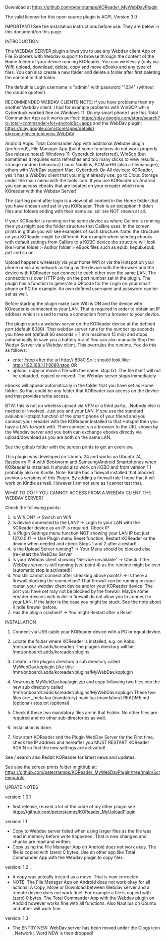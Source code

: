 Download at https://github.com/peterstamps/KOReader_MyWebDavPlugin

The valid license for this open source plugin is AGPL Version 3.0

IMPORTANT!
See the installation instructions before use. 
They are below in this document/on this page.


INTRODUCTION

This WEBDAV SERVER plugin allows you to use any Webdav client App or File Explorers with Webdav support to browse through the content of the Home folder of your device running KOReader. You can wirelessly (only via Wifi) upload, download, delete, copy and move eBooks and any type of files. You can also create a new folder and delete a folder after first deleting the content in that folder.

The default is Login username is "admin" with password "1234" (without the double quotes!).

RECOMMENDED WEBDAV CLIENTS 
NOTE: if you have problems then try another Webdav client. I had for example problems with WinSCP while Cyberduck worked fine on Windows 11.
On my smart phone I use this  Total Commander App as it works perfect: https://play.google.com/store/search?q=total+commander+for+android&c=apps
and the WebDav plugin: https://play.google.com/store/apps/details?id=com.ghisler.tcplugins.WebDAV


Android Apps:  Total Commander App with additional Webdav plugin (preferred!), File Manager App (but it some functions do not work properly See release notes!)
Windows 11:  Cyberduck (preferred), WinScp (but sometimes it requires extra refreshes and too many clicks to view results... strange random behaviour)
Linux: Nautilus, PCManFM (also a filemanager), others with WebDav support
Mac: Cyberduck
On All devices: KOReader, yes it has a WebDav client that you might already use: go to Cloud Storage under the main menu with the tools icon.
If you use KOReader on Android you can access ebooks that are located on your ereader which runs KOreader with the Webdav Server!


The starting point after login is a view of all content in the Home folder that you have chosen and set in you KOReader. Their is an exception: hidden files and folders ending with their name as .sdr are NOT shown at all.

If your KOReader is running on the same device as where Calibre is running then you might see the folder structure that Calibre uses.
In the screen prints in github you will see examples of such structure. Note: the structure on you KOReader might be different.
For example when sending ebooks with default settings from Calibre to a KOBO device the structure will look like Home folder > Author folder > eBook files such as epub, kepub.epub, pdf and so on.


Upload happens wirelessly via your home Wifi or via the Hotspot on your phone or via any network as long as the device with the Browser and the device with KOReader can connect to each other over the same LAN. The connection is over HTTP only on the port number set in the plugin. 
The plugin has a function to generate a QRcode for the Login on your smart phone or PC for example. 
An own defined username and password can be set as well. 

Before starting the plugin make sure Wifi is ON and the device with KOreader is connected to your LAN.
That is required in order to obtain an IP address which is used to make a connection from a browser to your device. 

The plugin starts a webdav server on the KOReader device at the defined port (default 8080). 
That webdav server runs for the number op seconds you have set (default 60 seconds = 1 min maximum 15 min) and stops automatically to save you a battery drain! 
You can also manually Stop the Wedav Server via a Webdav client. This overrules the runtime. 
You do this as follows:
- enter /stop after the url http://<ip-address-webdavserver>:8080  So it should look like: http://192.168.1.11:8080/stop
OR
- upload, copy or move a file with the name: stop.txt. 
  The file itself will not be uploaded, copied or moved. The Webdav server stops immediately

ebooks will appear automatically in the folder that you have set as Home folder. 
So that could be any folder that KOReader can access on the device and that provides write access.

BTW: this is not an wireless upload via VPN or a third party... Nobody else is needed or involved. Just you and your LAN. 
If you use the standard available Hotspot function of the smart phone of your friend and you connect your ereader with the KOReader installed to that Hotspot then you have a LAN to work with. Then connect via a browser to the URL shown by the Webdav server and you both can exchange ebooks directly via upload/download as you are both on the same LAN.

See the github folder with the screen prints to get an overview.

This plugin was developed on Ubuntu 24 and works on Ubuntu 24, Raspberry Pi 4 with Bookworm and Samsung/Android Smartphones when KOReader is installed.
It should also work on KOBO and from version 1.1 probably also on Kindle. Note: Kindle has a firewall installed that blocked previous versions of this Plugin. By adding a firewall rule I hope that it will work on Kindle as well. However I am not sure as I cannot test that.


WHAT TO DO IF YOU CANNOT ACCESS FROM A WEBDAV CLIENT THE WEBDAV SERVER? 

Check the following points:
1. Is Wifi ON? -> Switch on Wifi
2. Is device connected to the LAN? -> Login to your LAN with the KOReader device as an IP is required. Check IP
3. Is Plugin Settings menu function NOT showing your LAN IP but just 127.0.0.1? -> Use Plugin menu Reset function, Restart KOReader or the device when needed and check Steps 1 and 2 after a restart!
4. Is the Upload Server running? -> Your Menu should be blocked else (re-)start the WebDav Server
5. Is your Webdav client showing "Service unvailable" -> Check if the WebDav server is still running (see point 4) as the runtime might be over (automatic stop is activated)!
6. You still cannot connect after checking above points? -> Is there a firewall blocking the connection? That firewall can be running on your router, your webdav client device and/or your KOReader device. The port you have set may not be blocked by the firewall. Maybe some ereader devices with build-in firewall do not allow you to connect to your LAN. If the latter is the case you might be stuck. See the note about Kindle firewall before.
7. Has the plugin crashed? -> You might Restart after a Reset


INSTALLATION
1. Connect via USB cable your KOReader device with a PC or equal device.

2. Locate the folder where KOReader is installed, e.g. on Kobo: /mnt/onboard/.adds/koreader/ 
The plugins directory will be: /mnt/onboard/.adds/koreader/plugins

3. Create in the plugins directory a sub directory called MyWebDav.koplugin 
Like this: /mnt/onboard/.adds/koreader/plugins/MyWebDav.koplugin

4. Now unzip MyWebDav.koplugin.zip and copy following two files into 
   the new sub directory called /mnt/onboard/.adds/koreader/plugins/MyWebDav.koplugin
   These two files are:
   _meta.lua (mandatory)
   main.lua (mandatory)
   README.md (optional)
   stop.txt (optional)

5. Check if these two mandatory files are in that Folder. No other files are required and no other sub-directories as well.

6. Installation is done. 

7. Now start KOReader and the Plugin WebDav Server for the First time, check the IP address and hereafter you MUST RESTART KOReader AGAIN so that the new settings are activated!

See / search also Reddit KOReader for latest news and updates.

See also the screen prints folder in github at: https://github.com/peterstamps/KOReader_MyWebDavPlugin/tree/main/Screenprints

UPDATE NOTES

version: 1.0.1
- first release, reused a lot of the code of my other plugin see https://github.com/peterstamps/KOReader_MyUploadPlugin

version: 1.1
- Copy to Webdav server failed when using larger files as the file was read in memory before write happened. That is now changed and chunks are read and written.
- Copy using the File Manager App on Android does not work okay. The file is copied with (zero) 0 bytes. Use an other app like Total Commander App with the Webdav plugin to copy files.

version: 1.2
- A copy was actually treated as a move. That is now corrected. 
- NOTE: The File Manager App on Android does not work okay for all actions! A Copy, Move or Download between Webdav server and a remote device does not work fine!. 
  For example a file is copied with (zero) 0 bytes. 
  The Total Commander App with the Webdav plugin on Andoid however works fine with all functions. Also Nautilus on Ubuntu and other will work fine.

version: 1.3
- The ENTRY NEW: WebDav server has been moved under the Clogs icon , Network!. Word NEW is then dropped!
